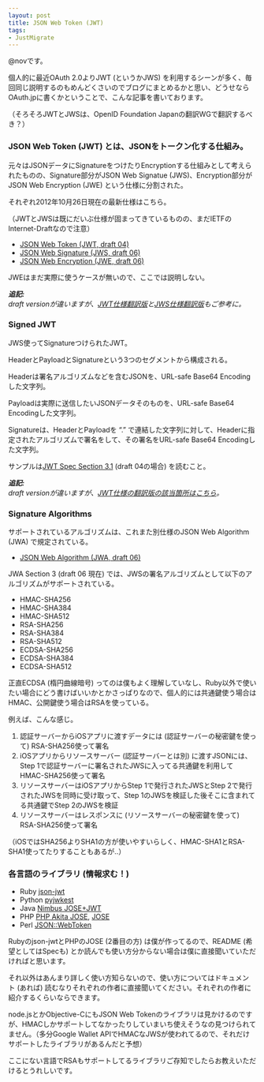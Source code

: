 ```yaml
---
layout: post
title: JSON Web Token (JWT)
tags:
- JustMigrate
---
```

<p>@novです。</p>
<p>個人的に最近OAuth 2.0よりJWT (というかJWS) を利用するシーンが多く、毎回同じ説明するのもめんどくさいのでブログにまとめるかと思い、どうせならOAuth.jpに書くかということで、こんな記事を書いております。</p>
<p>（そろそろJWTとJWSは、OpenID Foundation Japanの翻訳WGで翻訳するべき？）</p>
<h3>JSON Web Token (JWT) とは、JSONをトークン化する仕組み。</h3>
<p>元々はJSONデータにSignatureをつけたりEncryptionする仕組みとして考えられたものの、Signature部分がJSON Web Signatue (JWS)、Encryption部分がJSON Web Encryption (JWE) という仕様に分割された。</p>
<p>それぞれ2012年10月26日現在の最新仕様はこちら。</p>
<p>（JWTとJWSは既にだいぶ仕様が固まってきているものの、まだIETFのInternet-Draftなので注意）</p>
<ul><li><a href="http://tools.ietf.org/html/draft-ietf-oauth-json-web-token-04">JSON Web Token (JWT, draft 04)</a></li>
<li><a href="http://tools.ietf.org/html/draft-ietf-jose-json-web-signature-06">JSON Web Signature (JWS, draft 06)</a></li>
<li><a href="http://tools.ietf.org/html/draft-ietf-jose-json-web-encryption-06">JSON Web Encryption (JWE, draft 06)</a></li>
</ul><p>JWEはまだ実際に使うケースが無いので、ここでは説明しない。</p>
<p><b><i>追記:</i></b><br><i>draft versionが違いますが、<a href="http://openid-foundation-japan.github.io/draft-ietf-oauth-json-web-token-11.ja.html">JWT仕様翻訳版</a>と<a href="http://openid-foundation-japan.github.io/draft-ietf-jose-json-web-signature-14.ja.html">JWS仕様翻訳版</a>もご参考に。</i></p>
<h3>Signed JWT</h3>
<p>JWS使ってSignatureつけられたJWT。</p>
<p>HeaderとPayloadとSignatureという3つのセグメントから構成される。</p>
<p>Headerは署名アルゴリズムなどを含むJSONを、URL-safe Base64 Encodingした文字列。</p>
<p>Payloadは実際に送信したいJSONデータそのものを、URL-safe Base64 Encodingした文字列。</p>
<p>Signatureは、HeaderとPayloadを &#8220;.&#8221; で連結した文字列に対して、Headerに指定されたアルゴリズムで署名をして、その署名をURL-safe Base64 Encodingした文字列。</p>
<p>サンプルは<a href="http://tools.ietf.org/html/draft-ietf-oauth-json-web-token-04#section-3.1">JWT Spec Section 3.1</a> (draft 04の場合) を読むこと。</p>
<p><b><i>追記:</i></b><br><i>draft versionが違いますが、<a href="http://openid-foundation-japan.github.io/draft-ietf-oauth-json-web-token-11.ja.html#ExampleJWT">JWT仕様の翻訳版の該当箇所はこちら</a>。</i></p>
<h3>Signature Algorithms</h3>
<p>サポートされているアルゴリズムは、これまた別仕様のJSON Web Algorithm (JWA) で規定されている。</p>
<ul><li><a href="http://tools.ietf.org/html/draft-ietf-jose-json-web-algorithms-06">JSON Web Algorithm (JWA, draft 06)</a></li>
</ul><p>JWA Section 3 (draft 06 現在) では、JWSの署名アルゴリズムとして以下のアルゴリズムがサポートされている。</p>
<ul><li>HMAC-SHA256</li>
<li>HMAC-SHA384</li>
<li>HMAC-SHA512</li>
<li>RSA-SHA256</li>
<li>RSA-SHA384</li>
<li>RSA-SHA512</li>
<li>ECDSA-SHA256</li>
<li>ECDSA-SHA384</li>
<li>ECDSA-SHA512</li>
</ul><p>正直ECDSA (楕円曲線暗号) ってのは僕もよく理解していなし、Ruby以外で使いたい場合にどう書けばいいかとかさっぱりなので、個人的には共通鍵使う場合はHMAC、公開鍵使う場合はRSAを使っている。</p>
<p>例えば、こんな感じ。</p>
<ol><li>認証サーバーからiOSアプリに渡すデータには (認証サーバーの秘密鍵を使って) RSA-SHA256使って署名</li>
<li>iOSアプリからリソースサーバー (認証サーバーとは別) に渡すJSONには、Step 1で認証サーバーに署名されたJWSに入ってる共通鍵を利用してHMAC-SHA256使って署名</li>
<li>リソースサーバーはiOSアプリからStep 1で発行されたJWSとStep 2で発行されたJWSを同時に受け取って、Step 1のJWSを検証した後そこに含まれてる共通鍵でStep 2のJWSを検証</li>
<li>リソースサーバーはレスポンスに (リソースサーバーの秘密鍵を使って) RSA-SHA256使って署名</li>
</ol><p>（iOSではSHA256よりSHA1の方が使いやすいらしく、HMAC-SHA1とRSA-SHA1使ってたりすることもあるが..）</p>
<h3>各言語のライブラリ (情報求む！)</h3>
<ul><li><span>Ruby </span><a href="https://github.com/nov/json-jwt">json-jwt</a></li>
<li><span>Python </span><a href="https://github.com/rohe/pyjwkest">pyjwkest</a></li>
<li><span>Java </span><a href="https://bitbucket.org/nimbusds/nimbus-jose-jwt/wiki/Home">Nimbus JOSE+JWT</a></li>
<li><span>PHP </span><a href="https://github.com/ritou/php-Akita_JOSE">PHP Akita JOSE</a><span>,</span><span> </span><a href="https://github.com/nov/jose-php">JOSE</a></li>
<li><span>Perl </span><a href="https://github.com/xaicron/p5-JSON-WebToken">JSON::WebToken</a></li>
</ul><p>Rubyのjson-jwtとPHPのJOSE (2番目の方) は僕が作ってるので、README (希望としてはSpecも) とか読んでも使い方分からない場合は僕に直接聞いていただければと思います。</p>
<p>それ以外はあんまり詳しく使い方知らないので、使い方についてはドキュメント (あれば) 読むなりそれぞれの作者に直接聞いてください。それぞれの作者に紹介するくらいならできます。</p>
<p>node.jsとかObjective-CにもJSON Web Tokenのライブラリは見かけるのですが、HMACしかサポートしてなかったりしていまいち使えそうなの見つけられてません。（多分Google Wallet APIでHMACなJWSが使われてるので、それだけサポートしたライブラリがあるんだと予想）</p>
<p>ここにない言語でRSAもサポートしてるライブラリご存知でしたらお教えいただけるとうれしいです。</p>
